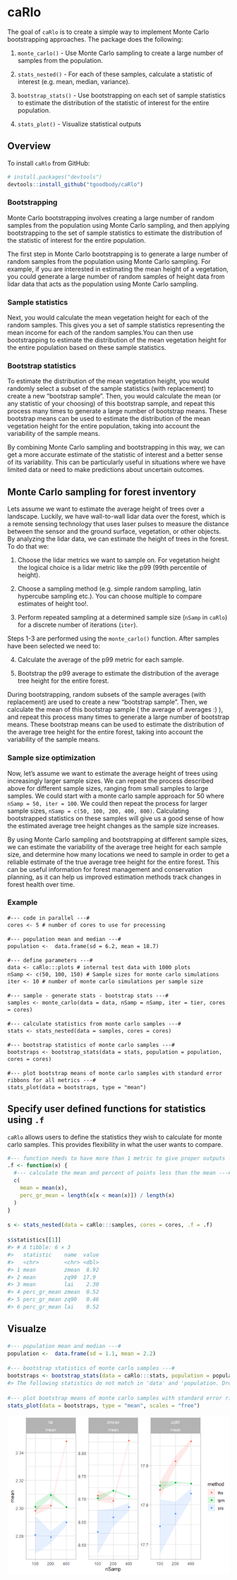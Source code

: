 
<!-- README.md is generated from README.Rmd. Please edit that file -->

# caRlo

<!-- badges: start -->
<!-- badges: end -->

The goal of `caRlo` is to create a simple way to implement Monte Carlo
bootstrapping approaches. The package does the following:

1.  `monte_carlo()` - Use Monte Carlo sampling to create a large number
    of samples from the population.

2.  `stats_nested()` - For each of these samples, calculate a statistic
    of interest (e.g. mean, median, variance).

3.  `bootstrap_stats()` - Use bootstrapping on each set of sample
    statistics to estimate the distribution of the statistic of interest
    for the entire population.

4.  `stats_plot()` - Visualize statistical outputs

## Overview

To install `caRlo` from GitHub:

``` r
# install.packages("devtools")
devtools::install_github("tgoodbody/caRlo")
```

### Bootstrapping

Monte Carlo bootstrapping involves creating a large number of random
samples from the population using Monte Carlo sampling, and then
applying bootstrapping to the set of sample statistics to estimate the
distribution of the statistic of interest for the entire population.

The first step in Monte Carlo bootstrapping is to generate a large
number of random samples from the population using Monte Carlo sampling.
For example, if you are interested in estimating the mean height of a
vegetation, you could generate a large number of random samples of
height data from lidar data that acts as the population using Monte
Carlo sampling.

### Sample statistics

Next, you would calculate the mean vegetation height for each of the
random samples. This gives you a set of sample statistics representing
the mean income for each of the random samples.You can then use
bootstrapping to estimate the distribution of the mean vegetation height
for the entire population based on these sample statistics.

### Bootstrap statistics

To estimate the distribution of the mean vegetation height, you would
randomly select a subset of the sample statistics (with replacement) to
create a new “bootstrap sample”. Then, you would calculate the mean (or
any statistic of your choosing) of this bootstrap sample, and repeat
this process many times to generate a large number of bootstrap means.
These bootstrap means can be used to estimate the distribution of the
mean vegetation height for the entire population, taking into account
the variability of the sample means.

By combining Monte Carlo sampling and bootstrapping in this way, we can
get a more accurate estimate of the statistic of interest and a better
sense of its variability. This can be particularly useful in situations
where we have limited data or need to make predictions about uncertain
outcomes.

## Monte Carlo sampling for forest inventory

Lets assume we want to estimate the average height of trees over a
landscape. Luckily, we have wall-to-wall lidar data over the forest,
which is a remote sensing technology that uses laser pulses to measure
the distance between the sensor and the ground surface, vegetation, or
other objects. By analyzing the lidar data, we can estimate the height
of trees in the forest. To do that we:

1.  Choose the lidar metrics we want to sample on. For vegetation height
    the logical choice is a lidar metric like the p99 (99th percentile
    of height).

2.  Choose a sampling method (e.g. simple random sampling, latin
    hypercube sampling etc.). You can choose multiple to compare
    estimates of height too!.

3.  Perform repeated sampling at a determined sample size (`nSamp` in
    `caRlo`) for a discrete number of iterations (`iter`).

Steps 1-3 are performed using the `monte_carlo()` function. After
samples have been selected we need to:

4.  Calculate the average of the p99 metric for each sample.

5.  Bootstrap the p99 average to estimate the distribution of the
    average tree height for the entire forest.

During bootstrapping, random subsets of the sample averages (with
replacement) are used to create a new “bootstrap sample”. Then, we
calculate the mean of this bootstrap sample ( the average of averages :)
), and repeat this process many times to generate a large number of
bootstrap means. These bootstrap means can be used to estimate the
distribution of the average tree height for the entire forest, taking
into account the variability of the sample means.

### Sample size optimization

Now, let’s assume we want to estimate the average height of trees using
increasingly larger sample sizes. We can repeat the process described
above for different sample sizes, ranging from small samples to large
samples. We could start with a monte carlo sample approach for 50 where
`nSamp = 50, iter = 100`. We could then repeat the process for larger
sample sizes, `nSamp = c(50, 100, 200, 400, 800)`. Calculating
bootstrapped statistics on these samples will give us a good sense of
how the estimated average tree height changes as the sample size
increases.

By using Monte Carlo sampling and bootstrapping at different sample
sizes, we can estimate the variability of the average tree height for
each sample size, and determine how many locations we need to sample in
order to get a reliable estimate of the true average tree height for the
entire forest. This can be useful information for forest management and
conservation planning, as it can help us improved estimation methods
track changes in forest health over time.

### Example

    #--- code in parallel ---#
    cores <- 5 # number of cores to use for processing

    #--- population mean and median ---#
    population <-  data.frame(sd = 6.2, mean = 18.7)

    #--- define parameters ---#
    data <- caRlo:::plots # internal test data with 1000 plots
    nSamp <- c(50, 100, 150) # Sample sizes for monte carlo simulations
    iter <- 10 # number of monte carlo simulations per sample size

    #--- sample - generate stats - bootstrap stats ---#
    samples <- monte_carlo(data = data, nSamp = nSamp, iter = tier, cores = cores)

    #--- calculate statistics from monte carlo samples ---#
    stats <- stats_nested(data = samples, cores = cores)

    #--- bootstrap statistics of monte carlo samples ---#
    bootstraps <- bootstrap_stats(data = stats, population = population, cores = cores)

    #--- plot bootstrap means of monte carlo samples with standard error ribbons for all metrics ---#
    stats_plot(data = bootstraps, type = "mean")
      

## Specify user defined functions for statistics using `.f`

`caRlo` allows users to define the statistics they wish to calculate for
monte carlo samples. This provides flexibility in what the user wants to
compare.

``` r
#--- function needs to have more than 1 metric to give proper outputs ---#
.f <- function(x) {
  #--- calculate the mean and percent of points less than the mean ---#
  c(
    mean = mean(x),
    perc_gr_mean = length(x[x < mean(x)]) / length(x)
  )
}

s <- stats_nested(data = caRlo:::samples, cores = cores, .f = .f)

s$statistics[[1]]
#> # A tibble: 6 × 3
#>   statistic    name  value
#>   <chr>        <chr> <dbl>
#> 1 mean         zmean  8.92
#> 2 mean         zq90  17.9 
#> 3 mean         lai    2.30
#> 4 perc_gr_mean zmean  0.52
#> 5 perc_gr_mean zq90   0.46
#> 6 perc_gr_mean lai    0.52
```

## Visualze

``` r
#--- population mean and median ---#
population <-  data.frame(sd = 1.1, mean = 2.2)

#--- bootstrap statistics of monte carlo samples ---#
bootstraps <- bootstrap_stats(data = caRlo:::stats, population = population, cores = 5)
#> The following statistics do not match in 'data' and 'population. Dropping: sd

#--- plot bootstrap means of monte carlo samples with standard error ribbons for all metrics ---#
stats_plot(data = bootstraps, type = "mean", scales = "free")
```

![](README_files/figure-gfm/unnamed-chunk-3-1.png)<!-- -->
